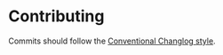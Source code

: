# Contributing

Commits should follow the [Conventional Changlog style](https://github.com/ajoslin/conventional-changelog/blob/master/CONVENTIONS.md).
